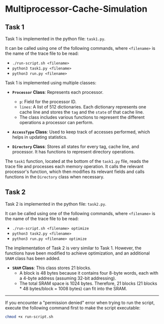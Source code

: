 # Multiprocessor-Cache-Simulation

## Task 1

Task 1 is implemented in the python file: `task1.py`.

It can be called using one of the following commands, where `<filename>` is the name of the trace file to be read:

* `./run-script.sh <filename>`
* `python3 task1.py <filename>`
* `python3 run.py <filename>`

Task 1 is implemented using multiple classes:

* **`Processor` Class**: Represents each processor.
    * `p`: Field for the processor ID.
    * `lines`: A list of 512 dictionaries. Each dictionary represents one cache line and stores the `tag` and the `state` of that cache line.
    * The class includes various functions to represent the different operations a processor can perform.

* **`AccessType` Class**: Used to keep track of accesses performed, which helps in updating statistics.

* **`Directory` Class**: Stores all states for every tag, cache line, and processor. It has functions to represent directory operations.

The `task1` function, located at the bottom of the `task1.py` file, reads the trace file and processes each memory operation. It calls the relevant processor's function, which then modifies its relevant fields and calls functions in the `Directory` class when necessary.

## Task 2

Task 2 is implemented in the python file: `task2.py`.

It can be called using one of the following commands, where `<filename>` is the name of the trace file to be read:

* `./run-script.sh <filename> optimize`
* `python3 task2.py <filename>`
* `python3 run.py <filename> optimize`

The implementation of Task 2 is very similar to Task 1. However, the functions have been modified to achieve optimization, and an additional `SRAM` class has been added.

* **`SRAM` Class**: This class stores 21 blocks.
    * A block is 48 bytes because it contains four 8-byte words, each with a 4-byte address (assuming 32-bit addressing).
    * The total SRAM space is 1024 bytes. Therefore, 21 blocks (21 blocks * 48 bytes/block = 1008 bytes) can fit into the SRAM.

---

If you encounter a "permission denied" error when trying to run the script, execute the following command first to make the script executable:

```bash
chmod +x run-script.sh
